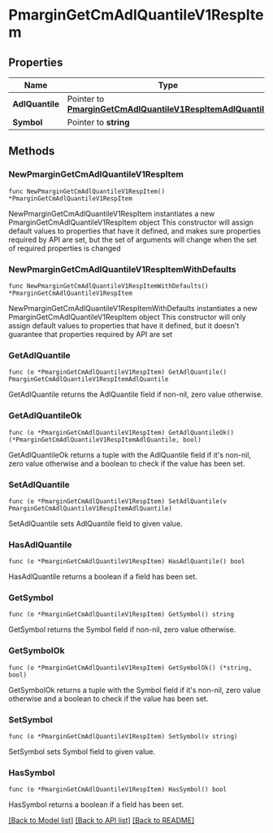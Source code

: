 # PmarginGetCmAdlQuantileV1RespItem

## Properties

Name | Type | Description | Notes
------------ | ------------- | ------------- | -------------
**AdlQuantile** | Pointer to [**PmarginGetCmAdlQuantileV1RespItemAdlQuantile**](PmarginGetCmAdlQuantileV1RespItemAdlQuantile.md) |  | [optional] 
**Symbol** | Pointer to **string** |  | [optional] 

## Methods

### NewPmarginGetCmAdlQuantileV1RespItem

`func NewPmarginGetCmAdlQuantileV1RespItem() *PmarginGetCmAdlQuantileV1RespItem`

NewPmarginGetCmAdlQuantileV1RespItem instantiates a new PmarginGetCmAdlQuantileV1RespItem object
This constructor will assign default values to properties that have it defined,
and makes sure properties required by API are set, but the set of arguments
will change when the set of required properties is changed

### NewPmarginGetCmAdlQuantileV1RespItemWithDefaults

`func NewPmarginGetCmAdlQuantileV1RespItemWithDefaults() *PmarginGetCmAdlQuantileV1RespItem`

NewPmarginGetCmAdlQuantileV1RespItemWithDefaults instantiates a new PmarginGetCmAdlQuantileV1RespItem object
This constructor will only assign default values to properties that have it defined,
but it doesn't guarantee that properties required by API are set

### GetAdlQuantile

`func (o *PmarginGetCmAdlQuantileV1RespItem) GetAdlQuantile() PmarginGetCmAdlQuantileV1RespItemAdlQuantile`

GetAdlQuantile returns the AdlQuantile field if non-nil, zero value otherwise.

### GetAdlQuantileOk

`func (o *PmarginGetCmAdlQuantileV1RespItem) GetAdlQuantileOk() (*PmarginGetCmAdlQuantileV1RespItemAdlQuantile, bool)`

GetAdlQuantileOk returns a tuple with the AdlQuantile field if it's non-nil, zero value otherwise
and a boolean to check if the value has been set.

### SetAdlQuantile

`func (o *PmarginGetCmAdlQuantileV1RespItem) SetAdlQuantile(v PmarginGetCmAdlQuantileV1RespItemAdlQuantile)`

SetAdlQuantile sets AdlQuantile field to given value.

### HasAdlQuantile

`func (o *PmarginGetCmAdlQuantileV1RespItem) HasAdlQuantile() bool`

HasAdlQuantile returns a boolean if a field has been set.

### GetSymbol

`func (o *PmarginGetCmAdlQuantileV1RespItem) GetSymbol() string`

GetSymbol returns the Symbol field if non-nil, zero value otherwise.

### GetSymbolOk

`func (o *PmarginGetCmAdlQuantileV1RespItem) GetSymbolOk() (*string, bool)`

GetSymbolOk returns a tuple with the Symbol field if it's non-nil, zero value otherwise
and a boolean to check if the value has been set.

### SetSymbol

`func (o *PmarginGetCmAdlQuantileV1RespItem) SetSymbol(v string)`

SetSymbol sets Symbol field to given value.

### HasSymbol

`func (o *PmarginGetCmAdlQuantileV1RespItem) HasSymbol() bool`

HasSymbol returns a boolean if a field has been set.


[[Back to Model list]](../README.md#documentation-for-models) [[Back to API list]](../README.md#documentation-for-api-endpoints) [[Back to README]](../README.md)


